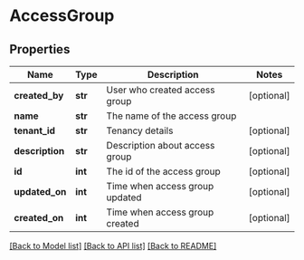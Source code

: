 # AccessGroup

## Properties
Name | Type | Description | Notes
------------ | ------------- | ------------- | -------------
**created_by** | **str** | User who created access group | [optional] 
**name** | **str** | The name of the access group | 
**tenant_id** | **str** | Tenancy details | [optional] 
**description** | **str** | Description about access group | [optional] 
**id** | **int** | The id of the access group | [optional] 
**updated_on** | **int** | Time when access group updated | [optional] 
**created_on** | **int** | Time when access group created | [optional] 

[[Back to Model list]](../README.md#documentation-for-models) [[Back to API list]](../README.md#documentation-for-api-endpoints) [[Back to README]](../README.md)


